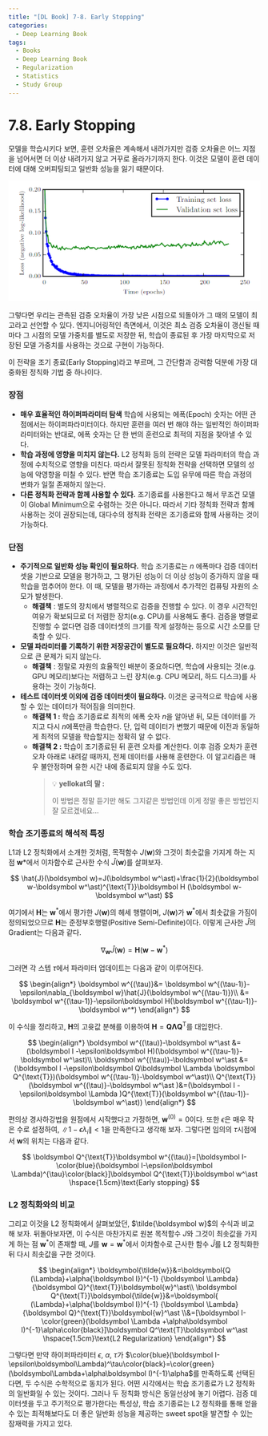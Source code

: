```yaml
---
title: "[DL Book] 7-8. Early Stopping"
categories:
  - Deep Learning Book
tags:
  - Books
  - Deep Learning Book
  - Regularization
  - Statistics
  - Study Group
---
```


# 7.8. Early Stopping

모델을 학습시키다 보면, 훈련 오차율은 계속해서 내려가지만 검증 오차율은 어느 지점을 넘어서면 더 이상 내려가지 않고 거꾸로 올라가기까지 한다. 이것은 모델이 훈련 데이터에 대해 오버피팅되고 일반화 성능을 잃기 때문이다.

![Untitled](/assets/images/7-8a.png)

그렇다면 우리는 관측된 검증 오차율이 가장 낮은 시점으로 되돌아가 그 때의 모델이 최고라고 선언할 수 있다. 엔지니어링적인 측면에서, 이것은 최소 검증 오차율이 갱신될 때마다 그 시점의 모델 가중치를 별도로 저장한 뒤, 학습이 종료된 후 가장 마지막으로 저장된 모델 가중치를 사용하는 것으로 구현이 가능하다.

이 전략을 조기 종료(Early Stopping)라고 부르며, 그 간단함과 강력함 덕분에 가장 대중화된 정칙화 기법 중 하나이다.

### 장점

- **매우 효율적인 하이퍼파라미터 탐색**
학습에 사용되는 에폭(Epoch) 숫자는 어떤 관점에서는 하이퍼파라미터이다. 하지만 훈련을 여러 번 해야 하는 일반적인 하이퍼파라미터와는 반대로, 에폭 숫자는 단 한 번의 훈련으로 최적의 지점을 찾아낼 수 있다.
- **학습 과정에 영향을 미치지 않는다.**
L2 정칙화 등의 전략은 모델 파라미터의 학습 과정에 수치적으로 영향을 미친다. 따라서 잘못된 정칙화 전략을 선택하면 모델의 성능에 악영향을 미칠 수 있다. 반면 학습 조기종료는 도입 유무에 따른 학습 과정의 변화가 일절 존재하지 않는다.
- **다른 정칙화 전략과 함께 사용할 수 있다.**
조기종료를 사용한다고 해서 무조건 모델이 Global Minimum으로 수렴하는 것은 아니다. 따라서 기타 정칙화 전략과 함께 사용하는 것이 권장되는데, 대다수의 정칙화 전략은 조기종료와 함께 사용하는 것이 가능하다.

### 단점

- **주기적으로 일반화 성능 확인이 필요하다.**
학습 조기종료는 $n$ 에폭마다 검증 데이터셋을 기반으로 모델을 평가하고, 그 평가된 성능이 더 이상 성능이 증가하지 않을 때 학습을 멈추어야 한다. 이 때, 모델을 평가하는 과정에서 추가적인 컴퓨팅 자원의 소모가 발생한다.
    - **해결책** : 별도의 장치에서 병렬적으로 검증을 진행할 수 있다. 이 경우 시간적인 여유가 확보되므로 더 저렴한 장치(e.g. CPU)를 사용해도 좋다. 검증을 병렬로 진행할 수 없다면 검증 데이터셋의 크기를 작게 설정하는 등으로 시간 소모를 단축할 수 있다.
- **모델 파라미터를 기록하기 위한 저장공간이 별도로 필요하다.**
하지만 이것은 일반적으로 큰 문제가 되지 않는다.
    - **해결책** : 정말로 자원의 효율적인 배분이 중요하다면, 학습에 사용되는 것(e.g. GPU 메모리)보다는 저렴하고 느린 장치(e.g. CPU 메모리, 하드 디스크)를 사용하는 것이 가능하다.
- **테스트 데이터셋 이외에 검증 데이터셋이 필요하다.**
이것은 궁극적으로 학습에 사용할 수 있는 데이터가 적어짐을 의미한다.
    - **해결책 1 :** 학습 조기종료로 최적의 에폭 숫자 $n$을 알아낸 뒤, 모든 데이터를 가지고 다시 $n$에폭만큼 학습한다. 단, 입력 데이터가 변했기 때문에 이전과 동일하게 최적의 모델을 학습할지는 정확히 알 수 없다.
    - **해결책 2 :** 학습이 조기종료된 뒤 훈련 오차를 계산한다. 이후 검증 오차가 훈련 오차 아래로 내려갈 때까지, 전체 데이터를 사용해 훈련한다. 이 알고리즘은 매우 불안정하며 유한 시간 내에 종료되지 않을 수도 있다.
        > :bulb: **yellokat의 말 :** 
        > 
        > 이 방법은 정말 듣기만 해도 그지같은 방법인데 이게 정말 좋은 방법인지 잘 모르겠네요...
        

### 학습 조기종료의 해석적 특징

L1과 L2 정칙화에서 소개한 것처럼, 목적함수 $J(\boldsymbol w)$와 그것이 최솟값을 가지게 하는 지점 $\boldsymbol w*$에서 이차함수로 근사한 수식  $\hat{J}(\boldsymbol w)$를 살펴보자.

$$
\hat{J}(\boldsymbol w)=J(\boldsymbol w^\ast)+\frac{1}{2}(\boldsymbol w-\boldsymbol w^\ast)^{\text{T}}\boldsymbol H (\boldsymbol w-\boldsymbol w^\ast)
$$

여기에서 $\boldsymbol H$는 $\boldsymbol w^\ast$에서 평가한 $J(\boldsymbol w)$의 헤세 행렬이며, $J(\boldsymbol w)$가 $\boldsymbol w^\ast$에서 최솟값을 가짐이 정의되었으므로 $\boldsymbol H$는 준정부호행렬(Positive Semi-Definite)이다. 이렇게 근사한 $\hat{J}$의 Gradient는 다음과 같다.

$$
\nabla_{\boldsymbol w} \hat{J}(\boldsymbol w)=\boldsymbol H(\boldsymbol w-\boldsymbol w^\ast)
$$

그러면 각 스텝 $\tau$에서 파라미터 업데이트는 다음과 같이 이루어진다.

$$
\begin{align*}
\boldsymbol w^{(\tau)}&= \boldsymbol w^{(\tau-1)}-\epsilon\nabla_{\boldsymbol w}\hat{J}(\boldsymbol w^{(\tau-1)})\\
&= \boldsymbol w^{(\tau-1)}-\epsilon\boldsymbol H(\boldsymbol w^{(\tau-1)}-\boldsymbol w^*)
\end{align*}
$$

이 수식을 정리하고, $\boldsymbol H$의 고윳값 분해를 이용하여 $\boldsymbol H=\boldsymbol Q\boldsymbol \Lambda \boldsymbol Q^{\text{T}}$를 대입한다.

$$
\begin{align*}
\boldsymbol w^{(\tau)}-\boldsymbol w^\ast &=(\boldsymbol I -\epsilon\boldsymbol H)(\boldsymbol w^{(\tau-1)}-\boldsymbol w^\ast)\\
\boldsymbol w^{(\tau)}-\boldsymbol w^\ast &=(\boldsymbol I -\epsilon\boldsymbol Q\boldsymbol \Lambda \boldsymbol Q^{\text{T}})(\boldsymbol w^{(\tau-1)}-\boldsymbol w^\ast)\\
Q^{\text{T}}(\boldsymbol w^{(\tau)}-\boldsymbol w^\ast )&=(\boldsymbol I -\epsilon\boldsymbol \Lambda )Q^{\text{T}}(\boldsymbol w^{(\tau-1)}-\boldsymbol w^\ast))
\end{align*}
$$

편의상 경사하강법을 원점에서 시작했다고 가정하면, $\boldsymbol w^{(0)}=0$이다. 또한 $\epsilon$은 매우 작은 수로 설정하여, $\|1-\epsilon \lambda _i\|<1$을 만족한다고 생각해 보자. 그렇다면 임의의 $\tau$시점에서 $\boldsymbol w$의 위치는 다음과 같다.

$$
\boldsymbol Q^{\text{T}}\boldsymbol w^{(\tau)}=[\boldsymbol I-\color{blue}(\boldsymbol I-\epsilon\boldsymbol \Lambda)^{\tau}\color{black}]\boldsymbol Q^{\text{T}}\boldsymbol w^\ast \hspace{1.5cm}\text{Early stopping}
$$

### L2 정칙화와의 비교

그리고 이것을 L2 정칙화에서 살펴보았던, $\tilde{\boldsymbol w}$의 수식과 비교해 보자. 뒤돌아보자면, 이 수식은 마찬가지로 원본 목적함수 $J$와 그것이 최솟값을 가지게 하는 점 $\boldsymbol w^\ast$이 존재할 때, $J$를 $\boldsymbol w=\boldsymbol w^\ast$에서 이차함수로 근사한 함수 $\hat{J}$를 L2 정칙화한 뒤 다시 최솟값을 구한 것이다.

$$
\begin{align*}
\boldsymbol{\tilde{w}}&=\boldsymbol{Q (\Lambda}+\alpha{\boldsymbol I})^{-1} {\boldsymbol \Lambda} {\boldsymbol Q}^{\text{T}}\boldsymbol{w}^\ast\\
\boldsymbol Q^{\text{T}}\boldsymbol{\tilde{w}}&=\boldsymbol{ (\Lambda}+\alpha{\boldsymbol I})^{-1} {\boldsymbol \Lambda} {\boldsymbol Q}^{\text{T}}\boldsymbol{w}^\ast
\\&=[\boldsymbol I-\color{green}(\boldsymbol \Lambda +\alpha\boldsymbol I)^{-1}\alpha\color{black}]\boldsymbol Q^\text{T}\boldsymbol w^\ast \hspace{1.5cm}\text{L2 Regularization}
\end{align*}
$$

그렇다면 만약 하이퍼파라미터 $\epsilon$, $\alpha$, $\tau$가 $\color{blue}(\boldsymbol I-\epsilon\boldsymbol\Lambda)^\tau\color{black}=\color{green}(\boldsymbol\Lambda+\alpha\boldsymbol I)^{-1}\alpha$를 만족하도록 선택된다면, 두 수식은 수학적으로 동치가 된다. 어떤 시각에서는 학습 조기종료가 L2 정칙화의 일반화일 수 있는 것이다. 그러나 두 정칙화 방식은 동일선상에 놓기 어렵다. 검증 데이터셋을 두고 주기적으로 평가한다는 특성상, 학습 조기종료는 L2 정칙화를 통해 얻을 수 있는 최적해보다도 더 좋은 일반화 성능을 제공하는 sweet spot을 발견할 수 있는 잠재력을 가지고 있다.